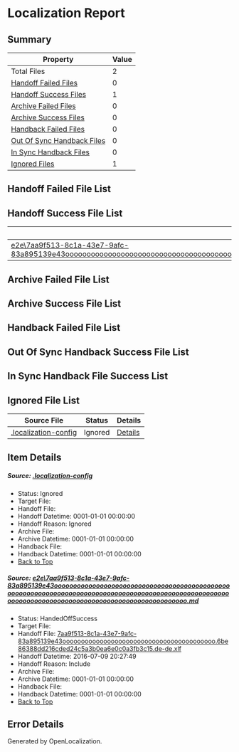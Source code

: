 # <a name='report-top'></a> Localization Report

## Summary
 Property | Value 
 -------- | ----- 
 Total Files | 2
[ Handoff Failed Files ](#handoff-failed-list)| 0
[ Handoff Success Files ](#handoff-success-list)| 1
[ Archive Failed Files ](#archive-failed-list)| 0
[ Archive Success Files ](#archive-success-list)| 0
[ Handback Failed Files ](#handback-failed-list)| 0
[ Out Of Sync Handback Files ](#outofsync-handback-success-list)| 0
[ In Sync Handback Files ](#insync-handback-success-list)| 0
[ Ignored Files ](#ignored-list)| 1

## <a name='handoff-failed-list'></a> Handoff Failed File List

## <a name='handoff-success-list'></a> Handoff Success File List
 Source File | Status | Details 
 ----------- | ------ | ------- 
 [e2e\7aa9f513-8c1a-43e7-9afc-83a895139e43ooooooooooooooooooooooooooooooooooooooooooooooooooooooooooooooooooooooooooooooooooooooooooooooooooooooooooooooooooooooooooooooooooooooooooooooooooooooo.md](https://github.com/OpenLocalizationTestOrg/oltest/blob/00a994c46da207e65cd4493aa12b99ab83ca59a0/e2e/7aa9f513-8c1a-43e7-9afc-83a895139e43ooooooooooooooooooooooooooooooooooooooooooooooooooooooooooooooooooooooooooooooooooooooooooooooooooooooooooooooooooooooooooooooooooooooooooooooooooooooo.md) | HandedOffSuccess | [Details](#0d15f1e2e86b428af8c056d19c85623d0f7125011)

## <a name='archive-failed-list'></a> Archive Failed File List

## <a name='archive-success-list'></a> Archive Success File List

## <a name='handback-failed-list'></a> Handback Failed File List

## <a name='outofsync-handback-success-list'></a> Out Of Sync Handback Success File List

## <a name='insync-handback-success-list'></a> In Sync Handback File Success List

## <a name='ignored-list'></a> Ignored File List
 Source File | Status | Details 
 ----------- | ------ | ------- 
 [.localization-config](https://github.com/OpenLocalizationTestOrg/oltest/blob/00a994c46da207e65cd4493aa12b99ab83ca59a0/.localization-config) | Ignored | [Details](#3d4f252ac210baf56311d7e97dcc2db10974dbd20)

## Item Details
##### <a name='3d4f252ac210baf56311d7e97dcc2db10974dbd20'></a> Source: [.localization-config](https://github.com/OpenLocalizationTestOrg/oltest/blob/00a994c46da207e65cd4493aa12b99ab83ca59a0/.localization-config)
* Status: Ignored
* Target File: 
* Handoff File: 
* Handoff Datetime: 0001-01-01 00:00:00
* Handoff Reason: Ignored
* Archive File: 
* Archive Datetime: 0001-01-01 00:00:00
* Handback File: 
* Handback Datetime: 0001-01-01 00:00:00
* [Back to Top](#report-top)

##### <a name='0d15f1e2e86b428af8c056d19c85623d0f7125011'></a> Source: [e2e\7aa9f513-8c1a-43e7-9afc-83a895139e43ooooooooooooooooooooooooooooooooooooooooooooooooooooooooooooooooooooooooooooooooooooooooooooooooooooooooooooooooooooooooooooooooooooooooooooooooooooooo.md](https://github.com/OpenLocalizationTestOrg/oltest/blob/00a994c46da207e65cd4493aa12b99ab83ca59a0/e2e/7aa9f513-8c1a-43e7-9afc-83a895139e43ooooooooooooooooooooooooooooooooooooooooooooooooooooooooooooooooooooooooooooooooooooooooooooooooooooooooooooooooooooooooooooooooooooooooooooooooooooooo.md)
* Status: HandedOffSuccess
* Target File: 
* Handoff File: [7aa9f513-8c1a-43e7-9afc-83a895139e43ooooooooooooooooooooooooooooooooooooooooo.6be86388dd216cded24c5a3b0ea6e0c0a3fb3c15.de-de.xlf](https://github.com/OpenLocalizationTestOrg/olhandoff-e2e/blob/b41bc0999be836d6d51ca55a876acd03a333ee88/ol-handoff/OpenLocalizationTestOrg/oltest-dede-fly/ci/ht/7aa9f513-8c1a-43e7-9afc-83a895139e43ooooooooooooooooooooooooooooooooooooooooo.6be86388dd216cded24c5a3b0ea6e0c0a3fb3c15.de-de.xlf)
* Handoff Datetime: 2016-07-09 20:27:49
* Handoff Reason: Include
* Archive File: 
* Archive Datetime: 0001-01-01 00:00:00
* Handback File: 
* Handback Datetime: 0001-01-01 00:00:00
* [Back to Top](#report-top)


## Error Details

Generated by OpenLocalization.
